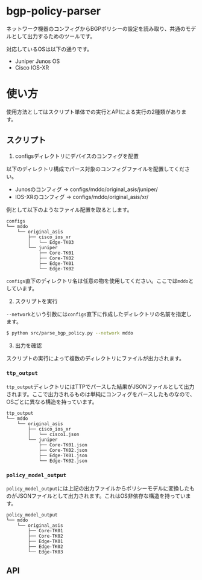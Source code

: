 # bgp-policy-parser
ネットワーク機器のコンフィグからBGPポリシーの設定を読み取り、共通のモデルとして出力するためのツールです。

対応しているOSは以下の通りです。
- Juniper Junos OS
- Cisco IOS-XR

# 使い方
使用方法としてはスクリプト単体での実行とAPIによる実行の2種類があります。

## スクリプト

1. configsディレクトリにデバイスのコンフィグを配置

以下のディレクトリ構成でパース対象のコンフィグファイルを配置してください。
- Junosのコンフィグ  -> configs/mddo/original_asis/juniper/
- IOS-XRのコンフィグ -> configs/mddo/original_asis/xr/

例として以下のようなファイル配置を取るとします。

```
configs
└── mddo
    └── original_asis
        ├── cisco_ios_xr
        │   └── Edge-TK03
        └── juniper
            ├── Core-TK01
            ├── Core-TK02
            ├── Edge-TK01
            └── Edge-TK02
```

`configs`直下のディレクトリ名は任意の物を使用してください。ここでは`mddo`としています。

2. スクリプトを実行

`--network`という引数には`configs`直下に作成したディレクトリの名前を指定します。

```sh
$ python src/parse_bgp_policy.py --network mddo
```

3. 出力を確認

スクリプトの実行によって複数のディレクトリにファイルが出力されます。

### `ttp_output`

`ttp_output`ディレクトリにはTTPでパースした結果がJSONファイルとして出力されます。ここで出力されるものは単純にコンフィグをパースしたものなので、OSごとに異なる構造を持っています。

```
ttp_output
└── mddo
    └── original_asis
        ├── cisco_ios_xr
        │   └── cisco1.json
        └── juniper
            ├── Core-TK01.json
            ├── Core-TK02.json
            ├── Edge-TK01.json
            └── Edge-TK02.json
```

### `policy_model_output`

`policy_model_output`には上記の出力ファイルからポリシーモデルに変換したものがJSONファイルとして出力されます。これはOS非依存な構造を持っています。

```
policy_model_output
└── mddo
    └── original_asis
        ├── Core-TK01
        ├── Core-TK02
        ├── Edge-TK01
        ├── Edge-TK02
        └── Edge-TK03
```

## API

